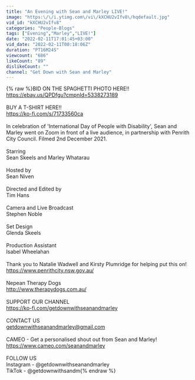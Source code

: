 ```yaml
---
title: "An Evening with Sean and Marley LIVE!"
image: "https:\/\/i.ytimg.com\/vi\/kXCHU2vIfv8\/hqdefault.jpg"
vid_id: "kXCHU2vIfv8"
categories: "People-Blogs"
tags: ["Evening","Marley","LIVE!"]
date: "2022-02-11T17:01:45+03:00"
vid_date: "2022-02-11T00:18:06Z"
duration: "PT16M24S"
viewcount: "686"
likeCount: "89"
dislikeCount: ""
channel: "Get Down with Sean and Marley"
---
```

{% raw %}BID ON THE SPAGHETTI PHOTO HERE!!<br /><a rel="nofollow" target="blank" href="https://ebay.us/QPDfgu?cmpnId=5338273189">https://ebay.us/QPDfgu?cmpnId=5338273189</a><br /><br />BUY A T-SHIRT HERE!!<br /><a rel="nofollow" target="blank" href="https://ko-fi.com/s/71733560ca">https://ko-fi.com/s/71733560ca</a><br /><br />In celebration of 'International Day of People with Disability', Sean and Marley went on Zoom in front of a live audience, in partnership with Penrith City Council. Filmed 2nd December 2021.<br /><br />Starring <br />Sean Skeels and Marley Whatarau<br /><br />Hosted by<br />Sean Niven<br /><br />Directed and Edited by<br />Tim Hans<br /><br />Camera and Live Broadcast<br />Stephen Noble<br /><br />Set Design<br />Glenda Skeels<br /><br />Production Assistant<br />Isabel Wheelahan<br /><br />Thank you to Natalie Wadwell and Kirsty Plumridge for helping put this on!<br /><a rel="nofollow" target="blank" href="https://www.penrithcity.nsw.gov.au/">https://www.penrithcity.nsw.gov.au/</a><br /><br />Nepean Therapy Dogs<br /><a rel="nofollow" target="blank" href="http://www.therapydogs.com.au/">http://www.therapydogs.com.au/</a><br /><br />SUPPORT OUR CHANNEL<br /><a rel="nofollow" target="blank" href="https://ko-fi.com/getdownwithseanandmarley">https://ko-fi.com/getdownwithseanandmarley</a><br /><br />CONTACT US<br />getdownwithseanandmarley@gmail.com<br /><br />CAMEO - Get a personalised shout out from Sean and Marley!<br /><a rel="nofollow" target="blank" href="https://www.cameo.com/seanandmarley">https://www.cameo.com/seanandmarley</a><br /><br />FOLLOW US<br />Instagram - @getdownwithseanandmarley<br />TikTok - @getdownwithsandm{% endraw %}
